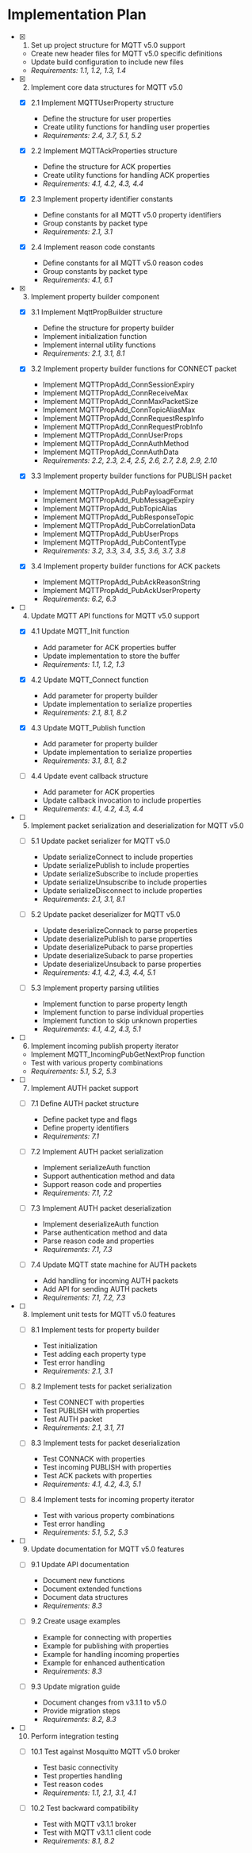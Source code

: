# Implementation Plan

- [x] 1. Set up project structure for MQTT v5.0 support





  - Create new header files for MQTT v5.0 specific definitions
  - Update build configuration to include new files
  - _Requirements: 1.1, 1.2, 1.3, 1.4_

- [x] 2. Implement core data structures for MQTT v5.0











  - [x] 2.1 Implement MQTTUserProperty structure






    - Define the structure for user properties
    - Create utility functions for handling user properties
    - _Requirements: 2.4, 3.7, 5.1, 5.2_
  
  - [x] 2.2 Implement MQTTAckProperties structure



    - Define the structure for ACK properties
    - Create utility functions for handling ACK properties
    - _Requirements: 4.1, 4.2, 4.3, 4.4_
  
  - [x] 2.3 Implement property identifier constants


    - Define constants for all MQTT v5.0 property identifiers
    - Group constants by packet type
    - _Requirements: 2.1, 3.1_
  
  - [x] 2.4 Implement reason code constants


    - Define constants for all MQTT v5.0 reason codes
    - Group constants by packet type
    - _Requirements: 4.1, 6.1_

- [x] 3. Implement property builder component




  - [x] 3.1 Implement MqttPropBuilder structure


    - Define the structure for property builder
    - Implement initialization function
    - Implement internal utility functions
    - _Requirements: 2.1, 3.1, 8.1_
  
  - [x] 3.2 Implement property builder functions for CONNECT packet


    - Implement MQTTPropAdd_ConnSessionExpiry
    - Implement MQTTPropAdd_ConnReceiveMax
    - Implement MQTTPropAdd_ConnMaxPacketSize
    - Implement MQTTPropAdd_ConnTopicAliasMax
    - Implement MQTTPropAdd_ConnRequestRespInfo
    - Implement MQTTPropAdd_ConnRequestProbInfo
    - Implement MQTTPropAdd_ConnUserProps
    - Implement MQTTPropAdd_ConnAuthMethod
    - Implement MQTTPropAdd_ConnAuthData
    - _Requirements: 2.2, 2.3, 2.4, 2.5, 2.6, 2.7, 2.8, 2.9, 2.10_
  
  - [x] 3.3 Implement property builder functions for PUBLISH packet


    - Implement MQTTPropAdd_PubPayloadFormat
    - Implement MQTTPropAdd_PubMessageExpiry
    - Implement MQTTPropAdd_PubTopicAlias
    - Implement MQTTPropAdd_PubResponseTopic
    - Implement MQTTPropAdd_PubCorrelationData
    - Implement MQTTPropAdd_PubUserProps
    - Implement MQTTPropAdd_PubContentType
    - _Requirements: 3.2, 3.3, 3.4, 3.5, 3.6, 3.7, 3.8_
  
  - [x] 3.4 Implement property builder functions for ACK packets


    - Implement MQTTPropAdd_PubAckReasonString
    - Implement MQTTPropAdd_PubAckUserProperty
    - _Requirements: 6.2, 6.3_

- [ ] 4. Update MQTT API functions for MQTT v5.0 support






  - [x] 4.1 Update MQTT_Init function



    - Add parameter for ACK properties buffer
    - Update implementation to store the buffer
    - _Requirements: 1.1, 1.2, 1.3_
  
  - [x] 4.2 Update MQTT_Connect function









    - Add parameter for property builder
    - Update implementation to serialize properties
    - _Requirements: 2.1, 8.1, 8.2_
  
  - [x] 4.3 Update MQTT_Publish function



    - Add parameter for property builder
    - Update implementation to serialize properties
    - _Requirements: 3.1, 8.1, 8.2_
  
  - [ ] 4.4 Update event callback structure










    - Add parameter for ACK properties
    - Update callback invocation to include properties
    - _Requirements: 4.1, 4.2, 4.3, 4.4_

- [ ] 5. Implement packet serialization and deserialization for MQTT v5.0
  - [ ] 5.1 Update packet serializer for MQTT v5.0
    - Update serializeConnect to include properties
    - Update serializePublish to include properties
    - Update serializeSubscribe to include properties
    - Update serializeUnsubscribe to include properties
    - Update serializeDisconnect to include properties
    - _Requirements: 2.1, 3.1, 8.1_
  
  - [ ] 5.2 Update packet deserializer for MQTT v5.0
    - Update deserializeConnack to parse properties
    - Update deserializePublish to parse properties
    - Update deserializePuback to parse properties
    - Update deserializeSuback to parse properties
    - Update deserializeUnsuback to parse properties
    - _Requirements: 4.1, 4.2, 4.3, 4.4, 5.1_
  
  - [ ] 5.3 Implement property parsing utilities
    - Implement function to parse property length
    - Implement function to parse individual properties
    - Implement function to skip unknown properties
    - _Requirements: 4.1, 4.2, 4.3, 5.1_

- [ ] 6. Implement incoming publish property iterator
  - Implement MQTT_IncomingPubGetNextProp function
  - Test with various property combinations
  - _Requirements: 5.1, 5.2, 5.3_

- [ ] 7. Implement AUTH packet support
  - [ ] 7.1 Define AUTH packet structure
    - Define packet type and flags
    - Define property identifiers
    - _Requirements: 7.1_
  
  - [ ] 7.2 Implement AUTH packet serialization
    - Implement serializeAuth function
    - Support authentication method and data
    - Support reason code and properties
    - _Requirements: 7.1, 7.2_
  
  - [ ] 7.3 Implement AUTH packet deserialization
    - Implement deserializeAuth function
    - Parse authentication method and data
    - Parse reason code and properties
    - _Requirements: 7.1, 7.3_
  
  - [ ] 7.4 Update MQTT state machine for AUTH packets
    - Add handling for incoming AUTH packets
    - Add API for sending AUTH packets
    - _Requirements: 7.1, 7.2, 7.3_

- [ ] 8. Implement unit tests for MQTT v5.0 features
  - [ ] 8.1 Implement tests for property builder
    - Test initialization
    - Test adding each property type
    - Test error handling
    - _Requirements: 2.1, 3.1_
  
  - [ ] 8.2 Implement tests for packet serialization
    - Test CONNECT with properties
    - Test PUBLISH with properties
    - Test AUTH packet
    - _Requirements: 2.1, 3.1, 7.1_
  
  - [ ] 8.3 Implement tests for packet deserialization
    - Test CONNACK with properties
    - Test incoming PUBLISH with properties
    - Test ACK packets with properties
    - _Requirements: 4.1, 4.2, 4.3, 5.1_
  
  - [ ] 8.4 Implement tests for incoming property iterator
    - Test with various property combinations
    - Test error handling
    - _Requirements: 5.1, 5.2, 5.3_

- [ ] 9. Update documentation for MQTT v5.0 features
  - [ ] 9.1 Update API documentation
    - Document new functions
    - Document extended functions
    - Document data structures
    - _Requirements: 8.3_
  
  - [ ] 9.2 Create usage examples
    - Example for connecting with properties
    - Example for publishing with properties
    - Example for handling incoming properties
    - Example for enhanced authentication
    - _Requirements: 8.3_
  
  - [ ] 9.3 Update migration guide
    - Document changes from v3.1.1 to v5.0
    - Provide migration steps
    - _Requirements: 8.2, 8.3_

- [ ] 10. Perform integration testing
  - [ ] 10.1 Test against Mosquitto MQTT v5.0 broker
    - Test basic connectivity
    - Test properties handling
    - Test reason codes
    - _Requirements: 1.1, 2.1, 3.1, 4.1_
  
  - [ ] 10.2 Test backward compatibility
    - Test with MQTT v3.1.1 broker
    - Test with MQTT v3.1.1 client code
    - _Requirements: 8.1, 8.2_